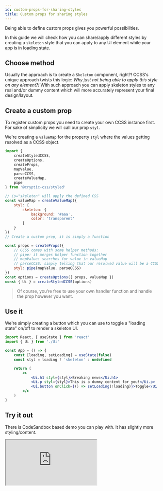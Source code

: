 ```yaml
---
id: custom-props-for-sharing-styles
title: Custom props for sharing styles
---
```


Being able to define custom props gives you powerful possibilities.

In this guide we will check how you can share/apply different styles by creating a `skeleton` style
that you can apply to any UI element while your app is in loading state.

## Choose method

Usually the approach is to create a `Skeleton` component, right?! CCSS's unique approach twists this logic:
_Why just not being able to apply this style on any element?!_ With such approach you can apply
skeleton styles to any real and/or dummy content which will more accurately represent your final design/layout.

## Create a custom prop

To register custom props you need to create your own CCSS instance first. For sake of simplicity we will
call our prop `styl`.

We're creating a `valueMap` for the property `styl` where the values getting resolved as a CCSS object.

```js
import {
    createStyledCCSS,
    createOptions,
    createProps,
    mapValue,
    parseCCSS,
    createValueMap,
    pipe
} from '@cryptic-css/styled'

// is="skeleton" will apply the defined CSS
const valueMap = createValueMap({
    styl: {
        skeleton: {
            background: '#aaa',
            color: 'transparent'
        }
    }
})
// Create a custom prop, it is simply a function

const props = createProps({
    // CCSS comes with some helper methods:
    // pipe: it merges helper function together
    // mapValue: searches for value in valueMap
    // parseCCSS: simply telling that our resolved value will be a CCSS object
    styl: pipe(mapValue, parseCCSS)
})
const options = createOptions({ props, valueMap })
const { Ui } = createStyledCCSS(options)
```

> Of course, you're free to use your own handler function and handle the prop however you want.

## Use it

We're simply creating a button which you can use to toggle a "loading state"
on/off to render a skeleton UI.

```jsx
import React, { useState } from 'react'
import { Ui } from './Ui'

const App = () => {
    const [loading, setLoading] = useState(false)
    const styl = loading ? 'skeleton' : undefined

    return (
        <>
            <Ui.h1 styl={styl}>Breaking news</Ui.h1>
            <Ui.p styl={styl}>This is a dummy content for you!</Ui.p>
            <Ui.button onClick={() => setLoading(!loading)}>Toggle</Ui.button>
        </>
    )
}
```

## Try it out

There is CodeSandbox based demo you can play with. It has slightly more styling/content.

<iframe loading="lazy" src="https://codesandbox.io/embed/ccss-guide-custom-is-prop-0s42d?fontsize=14&hidenavigation=1&theme=dark"
 style={{width:'100%', height:'500px', border:0, borderRadius: '6px', overflow:'hidden'}}
 title="CCSS Guide - Custom is prop"
 allow="accelerometer; ambient-light-sensor; camera; encrypted-media; geolocation; gyroscope; hid; microphone; midi; payment; usb; vr; xr-spatial-tracking"
 sandbox="allow-forms allow-modals allow-popups allow-presentation allow-same-origin allow-scripts"
/>
